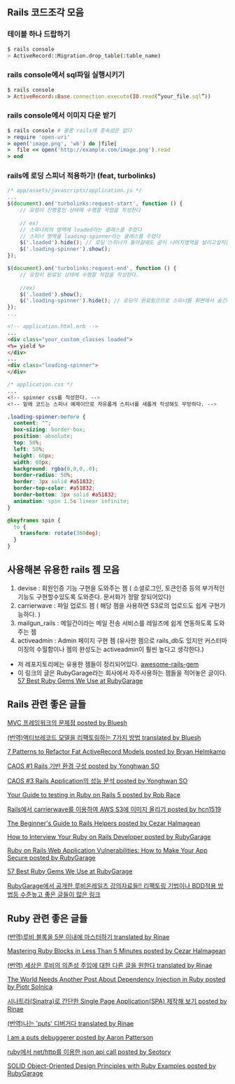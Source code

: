 ## Rails 코드조각 모음

### 테이블 하나 드랍하기

```bash
$ rails console
> ActiveRecord::Migration.drop_table(:table_name)
```

### rails console에서 sql파일 실행시키기

```ruby
$ rails console
> ActiveRecord::Base.connection.execute(IO.read(“your_file.sql”))
```

### rails console에서 이미지 다운 받기

```ruby
$ rails console # 물론 rails에 종속성은 없다
> require 'open-uri'
> open('image.png', 'wb') do |file|
>  file << open('http://example.com/image.png').read
> end
```

### rails에 로딩 스피너 적용하기! (feat, turbolinks)


```javascript
/* app/assets/javascripts/application.js */
...
$(document).on('turbolinks:request-start', function () {
    // 요청이 진행중인 상태에 수행할 작업을 작성한다
    
    // ex)
    // 스피너외의 영역에 loaded라는 클래스를 주었다 
    // 스피너 영역을 loading-spinner라는 클래스를 주었다 
    $('.loaded').hide(); // 로딩 스피너가 돌아갈때도 굳이 나머지영역을 날리고싶지않다면 hide를 안해도 무방하다.
    $('.loading-spinner').show(); 
});

$(document).on('turbolinks:request-end', function () {
    // 요청이 완료된 상태에 수행할 작업을 작성한다. 
    
    //ex)
    $('.loaded').show();
    $('.loading-spinner').hide(); // 로딩이 완료됬으므로 스피너를 화면에서 숨긴다.
});
...
```

```html
<!-- application.html.erb -->
...
<div class="your_custom_classes loaded">
<%= yield %>
</div>
...
<div class="loading-spinner">
</div>
```

```css 
/* application.css */
...
<!-- spinner css를 작성한다. -->
<!-- 밑에 코드는 스피너 예제이므로 자유롭게 스피너를 새롭게 작성해도 무방하다. -->

.loading-spinner:before {
  content: "";
  box-sizing: border-box;
  position: absolute;
  top: 50%;
  left: 50%;
  height: 60px;
  width: 60px;
  background: rgba(0,0,0,.0);
  border-radius: 50%;
  border: 3px solid #a51832; 
  border-top-color: #a51832;
  border-bottom: 3px solid #a51832; 
  animation: spin 1.5s linear infinite;
}

@keyframes spin {
  to {
    transform: rotate(360deg);
  }
}
```
## 사용해본 유용한 rails 젬 모음 

1. devise : 회원인증 기능 구현을 도와주는 젬 ( 소셜로그인, 토큰인증 등의 부가적인 기능도 구현할수있도록 도와준다. 문서화가 정말 잘되어있다) 
2. carrierwave : 파일 업로드 젬 ( 해당 젬을 사용하면 S3로의 업로드도 쉽게 구현가능하다. )
3. mailgun_rails : 메일건이라는 메일 전송 서비스를 레일즈에 쉽게 연동하도록 도와주는 젬
4. activeadmin : Admin 페이지 구현 젬 (유사한 젬으로 rails_db도 있지만 커스터마이징의 수월함이나 젬의 완성도는 activeadmin이 훨씬 높다고 생각한다.)

+ 저 레포지토리에는 유용한 젬들이 정리되어있다. [awesome-rails-gem](https://github.com/hothero/awesome-rails-gem)
+ 이 링크의 글은 RubyGarage라는 회사에서 자주사용하는 젬들을 적어놓은 글이다. [57 Best Ruby Gems We Use at RubyGarage](https://rubygarage.org/blog/best-ruby-gems-we-use)

## Rails 관련 좋은 글들

[MVC 프레임워크의 문제점 posted by Bluesh](https://bluesh55.github.io/2016/11/26/rails-mvc/)

[(번역)액티브레코드 모델을 리팩토링하는 7가지 방법 translated by Bluesh](https://bluesh55.github.io/2016/09/28/refactor-fat-active-record-model/)

[7 Patterns to Refactor Fat ActiveRecord Models posted by Bryan Helmkamp](https://codeclimate.com/blog/7-ways-to-decompose-fat-activerecord-models/)

[CAOS #1 Rails 기반 환경 구성 posted by Yonghwan SO](http://www.sauru.so/blog/rails-env-especially-for-caos/)

[CAOS #3 Rails Application의 성능 분석 posted by Yonghwan SO](http://www.sauru.so/blog/rails-application-performance/)

[Your Guide to testing in Ruby on Rails 5 posted by Rob Race](https://hackernoon.com/your-guide-to-testing-in-ruby-on-rails-5-c8bd122e38ad)

[Rails에서 carrierwave를 이용하여 AWS S3에 이미지 올리기 posted by hcn1519](https://hcn1519.github.io/articles/2016-02/carrierwave)

[The Beginner's Guide to Rails Helpers posted by Cezar Halmagean](https://mixandgo.com/learn/the-beginners-guide-to-rails-helpers)

[How to Interview Your Ruby on Rails Developer posted by RubyGarage](https://rubygarage.org/blog/how-to-interview-your-ruby-on-rails-developer)

[Ruby on Rails Web Application Vulnerabilities: How to Make Your App Secure posted by RubyGarage](https://rubygarage.org/blog/ruby-on-rails-web-application-vulnerabilities-how-to-make-your-app-secure)

[57 Best Ruby Gems We Use at RubyGarage](https://rubygarage.org/blog/best-ruby-gems-we-use)

[RubyGarage에서 공개한 루비온레일즈 강의자료들!! 리팩토링 기법이나 BDD적용 방법등 수준높고 좋은 글들이 많은 링크](http://rubygarage.github.io/)

## Ruby 관련 좋은 글들

[(번역)루비 블록을 5분 이내에 마스터하기 translated by Rinae](https://adhrinae.github.io/posts/mastering-ruby-blocks-in-less-than-5minutes-kor)

[Mastering Ruby Blocks in Less Than 5 Minutes posted by Cezar Halmagean
](https://mixandgo.com/learn/mastering-ruby-blocks-in-less-than-5-minutes)

[(번역) 세상은 루비의 의존성 주입에 대한 다른 글을 원한다 translated by Rinae](https://adhrinae.github.io/posts/the-world-needs-another-post-about-dependency-injection-in-ruby-kor/)

[The World Needs Another Post About Dependency Injection in Ruby posted by  Piotr Solnica](http://solnic.eu/2013/12/17/the-world-needs-another-post-about-dependency-injection-in-ruby.html)

[시나트라(Sinatra)로 간단한 Single Page Application(SPA) 제작해 보기 posted by Rinae](https://adhrinae.github.io/posts/simple-spa-application-with-sinatra)

[(번역)나는 'puts' 디버거다 translated by Rinae](https://adhrinae.github.io/posts/i-am-a-puts-debuggerer-kor)

[I am a puts debuggerer posted by  Aaron Patterson](https://tenderlovemaking.com/2016/02/05/i-am-a-puts-debuggerer.html)

[ruby에서 net/http를 이용한 json api call posted by Seotory](https://blog.seotory.com/post/2016/03/ruby-json-api-call-with-nethttp)

[SOLID Object-Oriented Design Principles with Ruby Examples posted by RubyGarage](https://rubygarage.org/blog/solid-principles-of-ood)
